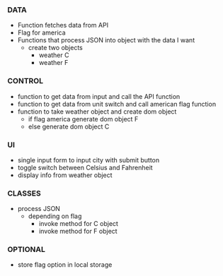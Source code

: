 ### DATA

- Function fetches data from API
- Flag for america
- Functions that process JSON into object with the data I want
  - create two objects
    - weather C
    - weather F

### CONTROL

- function to get data from input and call the API function
- function to get data from unit switch and call american flag function
- function to take weather object and create dom object
  - if flag america generate dom object F
  - else generate dom object C

### UI

- single input form to input city with submit button
- toggle switch between Celsius and Fahrenheit
- display info from weather object

### CLASSES

- process JSON
  - depending on flag
    - invoke method for C object
    - invoke method for F object

### OPTIONAL

- store flag option in local storage

